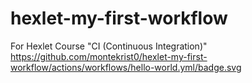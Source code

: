 # hexlet-my-first-workflow
For Hexlet Course "CI (Continuous Integration)"
https://github.com/montekrist0/hexlet-my-first-workflow/actions/workflows/hello-world.yml/badge.svg
